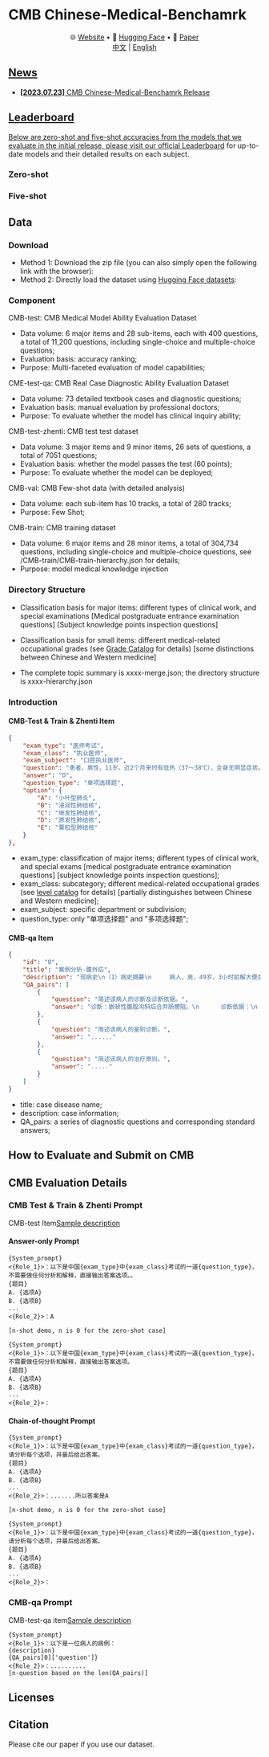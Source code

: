 # CMB Chinese-Medical-Benchamrk
<p align="center">
   🌐 <a href="" target="_blank">Website</a> • 🤗 <a href="" target="_blank">Hugging Face</a> • 📃 <a href="" target="_blank">Paper</a>  <br>  <a href="">   中文</a> | <a href="">English 
</p>

## News

* **[2023.07.23]**  CMB Chinese-Medical-Benchamrk Release

## Leaderboard
Below are zero-shot and five-shot accuracies from the models that we evaluate in the initial release, please visit our official [Leaderboard]() for up-to-date models and their detailed results on each subject.

### Zero-shot

### Five-shot


## Data
### Download
- Method 1: Download the zip file (you can also simply open the following link with the browser):
- Method 2: Directly load the dataset using [Hugging Face datasets]():
  
### Component
CMB-test: CMB Medical Model Ability Evaluation Dataset
- Data volume: 6 major items and 28 sub-items, each with 400 questions, a total of 11,200 questions, including single-choice and multiple-choice questions;
- Evaluation basis: accuracy ranking;
- Purpose: Multi-faceted evaluation of model capabilities;

CME-test-qa: CMB Real Case Diagnostic Ability Evaluation Dataset
- Data volume: 73 detailed textbook cases and diagnostic questions;
- Evaluation basis: manual evaluation by professional doctors;
- Purpose: To evaluate whether the model has clinical inquiry ability;

CMB-test-zhenti: CMB test test dataset
- Data volume: 3 major items and 9 minor items, 26 sets of questions, a total of 7051 questions;
- Evaluation basis: whether the model passes the test (60 points);
- Purpose: To evaluate whether the model can be deployed;

CMB-val: CMB Few-shot data (with detailed analysis)
- Data volume: each sub-item has 10 tracks, a total of 280 tracks;
- Purpose: Few Shot;

CMB-train: CMB training dataset
- Data volume: 6 major items and 28 minor items, a total of 304,734 questions, including single-choice and multiple-choice questions, see /CMB-train/CMB-train-hierarchy.json for details;
- Purpose: model medical knowledge injection

### Directory Structure
- Classification basis for major items: different types of clinical work, and special examinations [Medical postgraduate entrance examination questions] [Subject knowledge points inspection questions]

- Classification basis for small items: different medical-related occupational grades (see [Grade Catalog](catalog.md) for details) [some distinctions between Chinese and Western medicine]

- The complete topic summary is xxxx-merge.json; the directory structure is xxxx-hierarchy.json
  


### Introduction

#### CMB-Test & Train & Zhenti Item 
```json
{
    "exam_type": "医师考试",
    "exam_class": "执业医师",
    "exam_subject": "口腔执业医师",
    "question": "患者，男性，11岁。近2个月来时有低热（37～38℃），全身无明显症状。查体无明显阳性体征。X线检查发现右肺中部有一直径约0.8cm类圆形病灶，边缘稍模糊，肺门淋巴结肿大。此男孩可能患",
    "answer": "D",
    "question_type": "单项选择题",
    "option": {
        "A": "小叶型肺炎",
        "B": "浸润性肺结核",
        "C": "继发性肺结核",
        "D": "原发性肺结核",
        "E": "粟粒型肺结核"
    }
},
```
- exam_type: classification of major items; different types of clinical work, and special exams [medical postgraduate entrance examination questions] [subject knowledge points inspection questions];
- exam_class: subcategory; different medical-related occupational grades (see [level catalog](catalog.md) for details) [partially distinguishes between Chinese and Western medicine];
- exam_subject: specific department or subdivision;
- question_type: only "单项选择题" and "多项选择题";

#### CMB-qa Item 
```json
{
    "id": "0",
    "title": "案例分析-腹外疝",
    "description": "现病史\n（1）病史摘要\n     病人，男，49岁，3小时前解大便后出现右下腹疼痛，右下腹可触及一包块，既往体健。\n（2）主诉\n     右下腹痛并自扪及包块3小时。\n\n体格检查\n体温： T 37.8℃，P 101次／分，呼吸22次/分，BP 100/60mmHg，腹软，未见胃肠型蠕动波，肝脾肋下未及，于右侧腹股沟区可扪及一圆形肿块，约4cm×4cm大小，有压痛、界欠清，且肿块位于腹股沟韧带上内方。\n\n辅助检查\n（1）实验室检查\n     血常规：WBC 5.0×109／L，N 78％。\n     尿常规正常。\n（2）多普勒超声检查\n     沿腹股沟纵切可见一多层分布的混合回声区，宽窄不等，远端膨大，边界整齐，长约4～5cm。\n（3）腹部X线检查\n     可见阶梯状液气平。",
    "QA_pairs": [
        {
            "question": "简述该病人的诊断及诊断依据。",
            "answer": "诊断：嵌顿性腹股沟斜疝合并肠梗阻。\n      诊断依据：\n      ①右下腹痛并自扪及包块3小时；\n      ②有腹胀、呕吐，类似肠梗阻表现；腹部平片可见阶梯状液平，考虑肠梗阻可能；腹部B超考虑， \n腹部包块内可能为肠管可能；\n      ③有轻度毒性反应或是中毒反应，如 T 37.8℃，P 101次／分，白细胞中性分类78％；\n      ④腹股沟区包块位于腹股沟韧带上内方。"
        },
        {
            "question": "简述该病人的鉴别诊断。",
            "answer": "......"
        },
        {
            "question": "简述该病人的治疗原则。",
            "answer": "....."
        }
    ]
}
```
- title: case disease name;
- description: case information;
- QA_pairs: a series of diagnostic questions and corresponding standard answers;


## How to Evaluate and Submit on CMB


## CMB Evaluation Details

### CMB Test & Train & Zhenti Prompt
CMB-test Item[Sample description]()
#### Answer-only Prompt
```
{System_prompt}
<{Role_1}>：以下是中国{exam_type}中{exam_class}考试的一道{question_type}，不需要做任何分析和解释，直接输出答案选项。。
{题目}
A. {选项A}
B. {选项B}
...
<{Role_2}>：A

[n-shot demo, n is 0 for the zero-shot case]

{System_prompt}
<{Role_1}>：以下是中国{exam_type}中{exam_class}考试的一道{question_type}，不需要做任何分析和解释，直接输出答案选项。
{题目}
A. {选项A}
B. {选项B}
...
<{Role_2}>：
```
#### Chain-of-thought Prompt

```
{System_prompt}
<{Role_1}>：以下是中国{exam_type}中{exam_class}考试的一道{question_type}，请分析每个选项，并最后给出答案。
{题目}
A. {选项A}
B. {选项B}
...
<{Role_2}>：.......所以答案是A

[n-shot demo, n is 0 for the zero-shot case]

{System_prompt}
<{Role_1}>：以下是中国{exam_type}中{exam_class}考试的一道{question_type}，请分析每个选项，并最后给出答案。
{题目}
A. {选项A}
B. {选项B}
...
<{Role_2}>：
```

### CMB-qa Prompt
CMB-test-qa item[Sample description]()
```
{System_prompt}
<{Role_1}>：以下是一位病人的病例：
{description}
{QA_pairs[0]['question']}
<{Role_2}>：..........
[n-question based on the len(QA_pairs)]
```


## Licenses




## Citation

Please cite our paper if you use our dataset.
```

```
